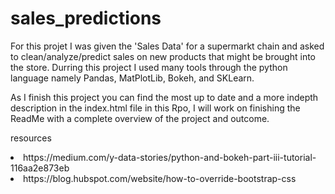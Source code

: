 # sales_predictions
For this projet I was given the 'Sales Data' for a supermarkt chain and asked to clean/analyze/predict sales on new products that might be brought into the store.
Durring this project I used many tools through the python language namely Pandas, MatPlotLib, Bokeh, and SKLearn.

As I finish this project you can find the most up to date and a more indepth description in the index.html file in this Rpo, I will work on finishing the ReadMe with a complete overview of the project and outcome.

resources
<li>https://medium.com/y-data-stories/python-and-bokeh-part-iii-tutorial-116aa2e873eb
<li>https://blog.hubspot.com/website/how-to-override-bootstrap-css